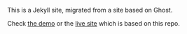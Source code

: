 This is a Jekyll site, migrated from a site based on Ghost.

Check [the demo][the-demo] or the [live site][live-site] which is based on this repo.

[the-demo]: https://chalatz.github.io/ivanursul/
[live-site]: https://ivanursul.com/
